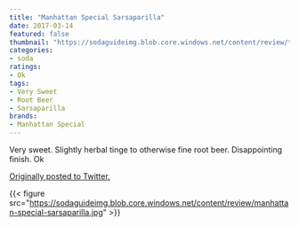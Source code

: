 ```yaml
---
title: "Manhattan Special Sarsaparilla"
date: 2017-03-14
featured: false
thumbnail: "https://sodaguideimg.blob.core.windows.net/content/review/thumbs/manhattan-special-sarsaparilla.jpg"
categories:
- soda
ratings:
- Ok
tags:
- Very Sweet
- Root Beer
- Sarsaparilla
brands:
- Manhattan Special
---
```


Very sweet. Slightly herbal tinge to otherwise fine root beer. Disappointing finish. Ok

[Originally posted to Twitter.](https://twitter.com/Cavorter/status/841768873196167169)

{{< figure src="https://sodaguideimg.blob.core.windows.net/content/review/manhattan-special-sarsaparilla.jpg" >}}

